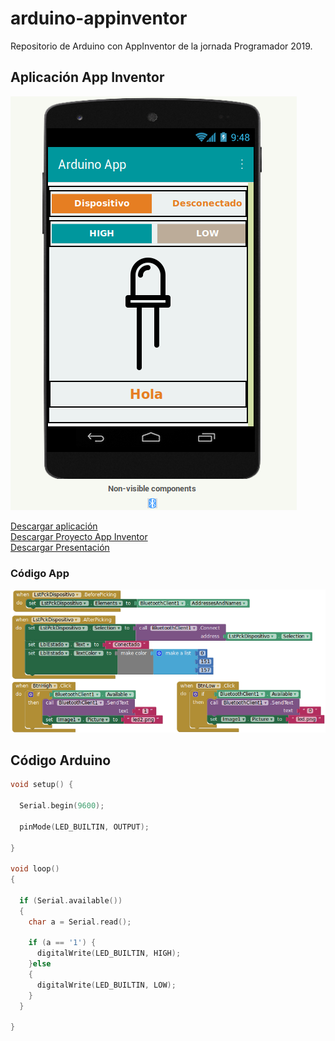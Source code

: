 # arduino-appinventor
Repositorio de Arduino con AppInventor de la jornada Programador 2019.

## Aplicación App Inventor
![app](img/appfinal.png)

<a href="Presentacion.apk" download>Descargar aplicación</a><br>
<a href="Presentacion.aia" download>Descargar Proyecto App Inventor</a><br>
<a href="conexion-con-appinventor.pdf" download>Descargar Presentación</a>
### Código App
![appcodigo](img/codigoApp.png)

## Código Arduino
```cpp
void setup() {
  
  Serial.begin(9600);

  pinMode(LED_BUILTIN, OUTPUT);
  
}

void loop()
{

  if (Serial.available())
  {
    char a = Serial.read();
    
    if (a == '1') {
      digitalWrite(LED_BUILTIN, HIGH);
    }else
    {
      digitalWrite(LED_BUILTIN, LOW);
    }
  }
  
}
```
